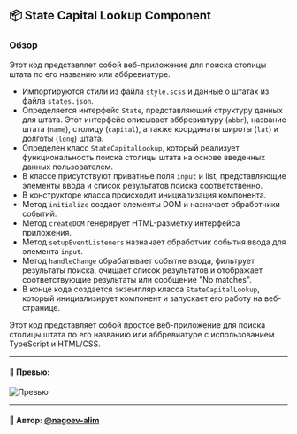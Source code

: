 ## 📦 State Capital Lookup Component

### Обзор
Этот код представляет собой веб-приложение для поиска столицы штата по его названию или аббревиатуре.

- Импортируются стили из файла `style.scss` и данные о штатах из файла `states.json`.
- Определяется интерфейс `State`, представляющий структуру данных для штата. Этот интерфейс описывает аббревиатуру (`abbr`), название штата (`name`), столицу (`capital`), а также координаты широты (`lat`) и долготы (`long`) штата.
- Определен класс `StateCapitalLookup`, который реализует функциональность поиска столицы штата на основе введенных данных пользователем. 
- В классе присутствуют приватные поля `input` и list, представляющие элементы ввода и список результатов поиска соответственно. 
- В конструкторе класса происходит инициализация компонента. 
- Метод `initialize` создает элементы DOM и назначает обработчики событий. 
- Метод `createDOM` генерирует HTML-разметку интерфейса приложения. 
- Метод `setupEventListeners` назначает обработчик события ввода для элемента `input`. 
- Метод `handleChange` обрабатывает событие ввода, фильтрует результаты поиска, очищает список результатов и отображает соответствующие результаты или сообщение "No matches".
- В конце кода создается экземпляр класса `StateCapitalLookup`, который инициализирует компонент и запускает его работу на веб-странице.
  
Этот код представляет собой простое веб-приложение для поиска столицы штата по его названию или аббревиатуре с использованием TypeScript и HTML/CSS.


---

#### 🌄 Превью:

![Превью](https://lh3.googleusercontent.com/drive-viewer/AITFw-zlCj-Kjl0Hjt0O_bCv8y-zwvyIhI5PW2PKovQYZVr7kefHs5fzbjvWVIbQHm8eXRwuQuKl0cNHlAZ8yqIsU5NOEsivpQ=s1600)


-----

#### 🙌 Автор: [@nagoev-alim](https://github.com/nagoev-alim)

